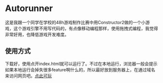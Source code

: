 # Autorunner
这是我跟一个同学在学校的48h游戏制作比赛中用Constructor2做的一个小游戏，这个游戏引擎不用写代码的，有点像移动编程那样，使用拖拽式编程，我觉得非常好用，也降低游戏开发难度。
## 使用方式
下载好，使用点开index.html就可以运行了。不过在本地运行，浏览器一般会提示如果本地运行会掉失很多feature啊什么的，所以最好放到服务器上，在通过域名来访问网页吧。[点此可玩](http://www.thomashouse.top)
